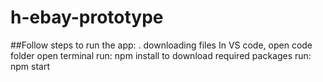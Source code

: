 # h-ebay-prototype


##Follow steps to run the app:
. downloading files
In VS code, open code folder
open terminal
run: npm install to download required packages
run: npm start
